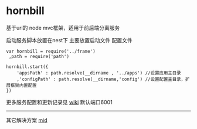 # hornbill
基于uri的 node mvc框架，适用于前后端分离服务

启动服务脚本放置在nest下 主要放置启动文件 配置文件

	var hornbill = require('../frame')
     ,path = require('path')

	hornbill.start({
		'appsPath' : path.resolve(__dirname , '../apps') //设置应用主目录
		,'configPath' : path.resolve(__dirname,'config') //设置配置主目录，扩展框架内置配置
	})

更多服务配置和更新记录见 [wiki](https://github.com/ronwe/hornbill/wiki)
默认端口6001 


------

其它解决方案 [mid](https://github.com/xudeming208/mid)
